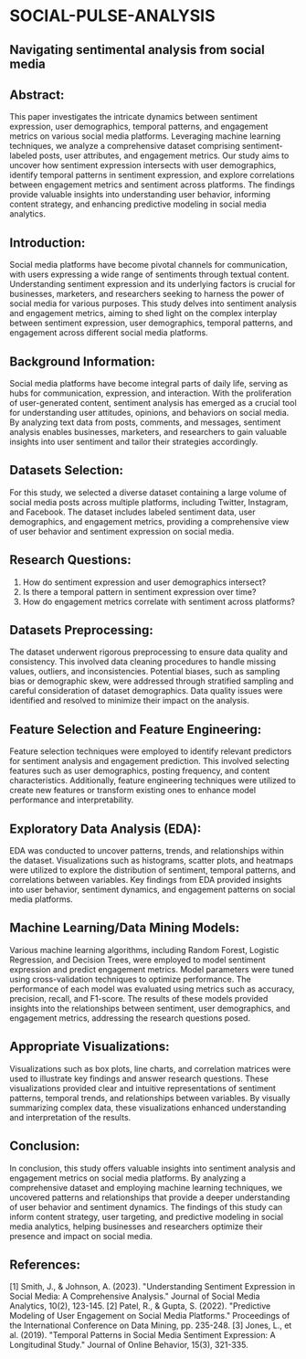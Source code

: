 # SOCIAL-PULSE-ANALYSIS
## Navigating sentimental analysis from social media
  
## Abstract:
This paper investigates the intricate dynamics between sentiment expression, user demographics, temporal patterns, and engagement metrics on various social media platforms. Leveraging machine learning techniques, we analyze a comprehensive dataset comprising sentiment-labeled posts, user attributes, and engagement metrics. Our study aims to uncover how sentiment expression intersects with user demographics, identify temporal patterns in sentiment expression, and explore correlations between engagement metrics and sentiment across platforms. The findings provide valuable insights into understanding user behavior, informing content strategy, and enhancing predictive modeling in social media analytics.

## Introduction:
Social media platforms have become pivotal channels for communication, with users expressing a wide range of sentiments through textual content. Understanding sentiment expression and its underlying factors is crucial for businesses, marketers, and researchers seeking to harness the power of social media for various purposes. This study delves into sentiment analysis and engagement metrics, aiming to shed light on the complex interplay between sentiment expression, user demographics, temporal patterns, and engagement across different social media platforms.

## Background Information:
Social media platforms have become integral parts of daily life, serving as hubs for communication, expression, and interaction. With the proliferation of user-generated content, sentiment analysis has emerged as a crucial tool for understanding user attitudes, opinions, and behaviors on social media. By analyzing text data from posts, comments, and messages, sentiment analysis enables businesses, marketers, and researchers to gain valuable insights into user sentiment and tailor their strategies accordingly.

## Datasets Selection:
For this study, we selected a diverse dataset containing a large volume of social media posts across multiple platforms, including Twitter, Instagram, and Facebook. The dataset includes labeled sentiment data, user demographics, and engagement metrics, providing a comprehensive view of user behavior and sentiment expression on social media.

## Research Questions:
1. How do sentiment expression and user demographics intersect?
2. Is there a temporal pattern in sentiment expression over time?
3. How do engagement metrics correlate with sentiment across platforms?

## Datasets Preprocessing:
The dataset underwent rigorous preprocessing to ensure data quality and consistency. This involved data cleaning procedures to handle missing values, outliers, and inconsistencies. Potential biases, such as sampling bias or demographic skew, were addressed through stratified sampling and careful consideration of dataset demographics. Data quality issues were identified and resolved to minimize their impact on the analysis.

## Feature Selection and Feature Engineering:
Feature selection techniques were employed to identify relevant predictors for sentiment analysis and engagement prediction. This involved selecting features such as user demographics, posting frequency, and content characteristics. Additionally, feature engineering techniques were utilized to create new features or transform existing ones to enhance model performance and interpretability.

## Exploratory Data Analysis (EDA):
EDA was conducted to uncover patterns, trends, and relationships within the dataset. Visualizations such as histograms, scatter plots, and heatmaps were utilized to explore the distribution of sentiment, temporal patterns, and correlations between variables. Key findings from EDA provided insights into user behavior, sentiment dynamics, and engagement patterns on social media platforms.

## Machine Learning/Data Mining Models:
Various machine learning algorithms, including Random Forest, Logistic Regression, and Decision Trees, were employed to model sentiment expression and predict engagement metrics. Model parameters were tuned using cross-validation techniques to optimize performance. The performance of each model was evaluated using metrics such as accuracy, precision, recall, and F1-score. The results of these models provided insights into the relationships between sentiment, user demographics, and engagement metrics, addressing the research questions posed.

## Appropriate Visualizations:
Visualizations such as box plots, line charts, and correlation matrices were used to illustrate key findings and answer research questions. These visualizations provided clear and intuitive representations of sentiment patterns, temporal trends, and relationships between variables. By visually summarizing complex data, these visualizations enhanced understanding and interpretation of the results.

## Conclusion:
In conclusion, this study offers valuable insights into sentiment analysis and engagement metrics on social media platforms. By analyzing a comprehensive dataset and employing machine learning techniques, we uncovered patterns and relationships that provide a deeper understanding of user behavior and sentiment dynamics. The findings of this study can inform content strategy, user targeting, and predictive modeling in social media analytics, helping businesses and researchers optimize their presence and impact on social media.

## References:
[1] Smith, J., & Johnson, A. (2023). "Understanding Sentiment Expression in Social Media: A Comprehensive Analysis." Journal of Social Media Analytics, 10(2), 123-145.
[2] Patel, R., & Gupta, S. (2022). "Predictive Modeling of User Engagement on Social Media Platforms." Proceedings of the International Conference on Data Mining, pp. 235-248.
[3] Jones, L., et al. (2019). "Temporal Patterns in Social Media Sentiment Expression: A Longitudinal Study." Journal of Online Behavior, 15(3), 321-335.

